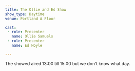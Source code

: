```yaml
---
title: The Ollie and Ed Show
show_type: Daytime
venue: Portland A Floor

cast:
 - role: Presenter
   name: Ollie Samuels
 - role: Presenter
   name: Ed Hoyle

---
```


The showed aired 13:00 till 15:00 but we don't know what day.
